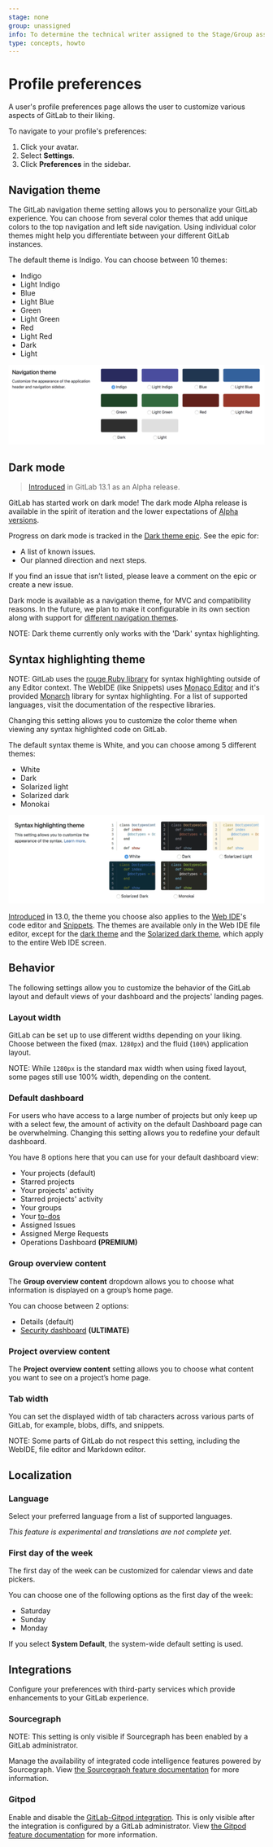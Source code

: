 ```yaml
---
stage: none
group: unassigned
info: To determine the technical writer assigned to the Stage/Group associated with this page, see https://about.gitlab.com/handbook/engineering/ux/technical-writing/#assignments
type: concepts, howto
---
```


# Profile preferences

A user's profile preferences page allows the user to customize various aspects
of GitLab to their liking.

To navigate to your profile's preferences:

1. Click your avatar.
1. Select **Settings**.
1. Click **Preferences** in the sidebar.

## Navigation theme

The GitLab navigation theme setting allows you to personalize your GitLab experience.
You can choose from several color themes that add unique colors to the top navigation
and left side navigation.
Using individual color themes might help you differentiate between your different
GitLab instances.

The default theme is Indigo. You can choose between 10 themes:

- Indigo
- Light Indigo
- Blue
- Light Blue
- Green
- Light Green
- Red
- Light Red
- Dark
- Light

![Profile preferences navigation themes](img/profil-preferences-navigation-theme.png)

## Dark mode

> [Introduced](https://gitlab.com/gitlab-org/gitlab/-/merge_requests/28252) in GitLab 13.1 as an Alpha release.

GitLab has started work on dark mode! The dark mode Alpha release is available in the
spirit of iteration and the lower expectations of
[Alpha versions](https://about.gitlab.com/handbook/product/gitlab-the-product/#alpha).

Progress on dark mode is tracked in the [Dark theme epic](https://gitlab.com/groups/gitlab-org/-/epics/2902). See the epic for:

- A list of known issues.
- Our planned direction and next steps.

If you find an issue that isn’t listed, please leave a comment on the epic or create a
new issue.

Dark mode is available as a navigation theme, for MVC and compatibility reasons. In
the future, we plan to make it configurable in its own section along with support for
[different navigation themes](https://gitlab.com/gitlab-org/gitlab/-/issues/219512).

NOTE:
Dark theme currently only works with the 'Dark' syntax highlighting.

## Syntax highlighting theme

NOTE:
GitLab uses the [rouge Ruby library](http://rouge.jneen.net/ "Rouge website")
for syntax highlighting outside of any Editor context. The WebIDE (like Snippets)
uses [Monaco Editor](https://microsoft.github.io/monaco-editor/) and it's provided [Monarch](https://microsoft.github.io/monaco-editor/monarch.html) library for
syntax highlighting. For a list of supported languages, visit the documentation of
the respective libraries.

Changing this setting allows you to customize the color theme when viewing any
syntax highlighted code on GitLab.

The default syntax theme is White, and you can choose among 5 different themes:

- White
- Dark
- Solarized light
- Solarized dark
- Monokai

![Profile preferences syntax highlighting themes](img/profile-preferences-syntax-themes.png)

[Introduced](https://gitlab.com/groups/gitlab-org/-/epics/2389) in 13.0, the theme
you choose also applies to the [Web IDE](../project/web_ide/index.md)'s code editor and [Snippets](../snippets.md).
The themes are available only in the Web IDE file editor, except for the [dark theme](https://gitlab.com/gitlab-org/gitlab/-/issues/209808) and
the [Solarized dark theme](https://gitlab.com/gitlab-org/gitlab/-/issues/219228),
which apply to the entire Web IDE screen.

## Behavior

The following settings allow you to customize the behavior of the GitLab layout
and default views of your dashboard and the projects' landing pages.

### Layout width

GitLab can be set up to use different widths depending on your liking. Choose
between the fixed (max. `1280px`) and the fluid (`100%`) application layout.

NOTE:
While `1280px` is the standard max width when using fixed layout, some pages still use 100% width, depending on the content.

### Default dashboard

For users who have access to a large number of projects but only keep up with a
select few, the amount of activity on the default Dashboard page can be
overwhelming. Changing this setting allows you to redefine your default
dashboard.

You have 8 options here that you can use for your default dashboard view:

- Your projects (default)
- Starred projects
- Your projects' activity
- Starred projects' activity
- Your groups
- Your [to-dos](../todos.md)
- Assigned Issues
- Assigned Merge Requests
- Operations Dashboard **(PREMIUM)**

### Group overview content

The **Group overview content** dropdown allows you to choose what information is
displayed on a group’s home page.

You can choose between 2 options:

- Details (default)
- [Security dashboard](../application_security/security_dashboard/index.md) **(ULTIMATE)**

### Project overview content

The **Project overview content** setting allows you to choose what content you want to
see on a project’s home page.

### Tab width

You can set the displayed width of tab characters across various parts of
GitLab, for example, blobs, diffs, and snippets.

NOTE:
Some parts of GitLab do not respect this setting, including the WebIDE, file
editor and Markdown editor.

## Localization

### Language

Select your preferred language from a list of supported languages.

*This feature is experimental and translations are not complete yet.*

### First day of the week

The first day of the week can be customized for calendar views and date pickers.

You can choose one of the following options as the first day of the week:

- Saturday
- Sunday
- Monday

If you select **System Default**, the system-wide default setting is used.

## Integrations

Configure your preferences with third-party services which provide enhancements to your GitLab experience.

### Sourcegraph

NOTE:
This setting is only visible if Sourcegraph has been enabled by a GitLab administrator.

Manage the availability of integrated code intelligence features powered by
Sourcegraph. View [the Sourcegraph feature documentation](../../integration/sourcegraph.md#enable-sourcegraph-in-user-preferences)
for more information.

### Gitpod

Enable and disable the [GitLab-Gitpod integration](../../integration/gitpod.md). This is only
visible after the integration is configured by a GitLab administrator. View
[the Gitpod feature documentation](../../integration/gitpod.md) for more information.

<!-- ## Troubleshooting

Include any troubleshooting steps that you can foresee. If you know beforehand what issues
one might have when setting this up, or when something is changed, or on upgrading, it's
important to describe those, too. Think of things that may go wrong and include them here.
This is important to minimize requests for support, and to avoid doc comments with
questions that you know someone might ask.

Each scenario can be a third-level heading, e.g. `### Getting error message X`.
If you have none to add when creating a doc, leave this section in place
but commented out to help encourage others to add to it in the future. -->
